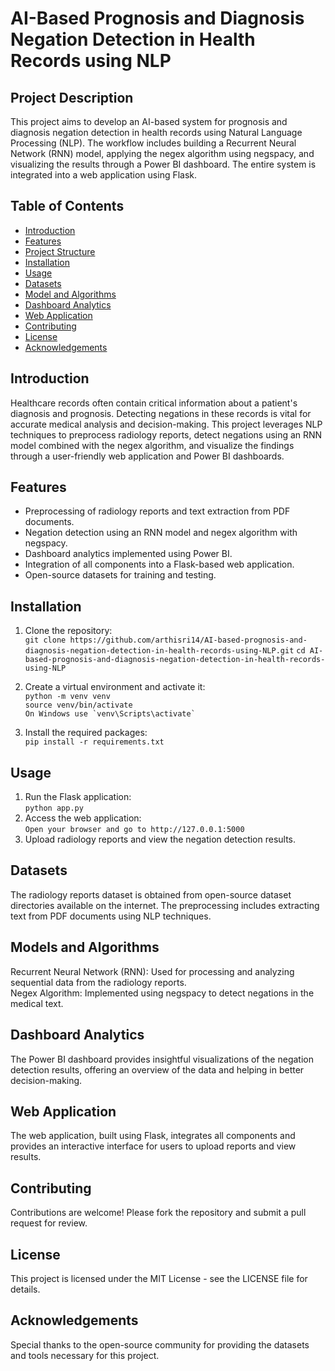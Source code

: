# AI-Based Prognosis and Diagnosis Negation Detection in Health Records using NLP

## Project Description

This project aims to develop an AI-based system for prognosis and diagnosis negation detection in health records using Natural Language Processing (NLP). The workflow includes building a Recurrent Neural Network (RNN) model, applying the negex algorithm using negspacy, and visualizing the results through a Power BI dashboard. The entire system is integrated into a web application using Flask.

## Table of Contents

- [Introduction](#introduction)
- [Features](#features)
- [Project Structure](#project-structure)
- [Installation](#installation)
- [Usage](#usage)
- [Datasets](#datasets)
- [Model and Algorithms](#model-and-algorithms)
- [Dashboard Analytics](#dashboard-analytics)
- [Web Application](#web-application)
- [Contributing](#contributing)
- [License](#license)
- [Acknowledgements](#acknowledgements)

## Introduction

Healthcare records often contain critical information about a patient's diagnosis and prognosis. Detecting negations in these records is vital for accurate medical analysis and decision-making. This project leverages NLP techniques to preprocess radiology reports, detect negations using an RNN model combined with the negex algorithm, and visualize the findings through a user-friendly web application and Power BI dashboards.

## Features

- Preprocessing of radiology reports and text extraction from PDF documents.
- Negation detection using an RNN model and negex algorithm with negspacy.
- Dashboard analytics implemented using Power BI.
- Integration of all components into a Flask-based web application.
- Open-source datasets for training and testing.

## Installation

1. Clone the repository:
   <br/>
   ```git clone https://github.com/arthisri14/AI-based-prognosis-and-diagnosis-negation-detection-in-health-records-using-NLP.git```
   ```cd AI-based-prognosis-and-diagnosis-negation-detection-in-health-records-using-NLP```
   <br/>

2. Create a virtual environment and activate it:
   <br/>
   ```python -m venv venv```
   <br/>
   ```source venv/bin/activate```
   <br/>
   ```On Windows use `venv\Scripts\activate` ```

4. Install the required packages:
   <br/>
   ```pip install -r requirements.txt```

## Usage

1. Run the Flask application:
   <br/>
   ```python app.py```
2. Access the web application:
   <br/>
   ```Open your browser and go to http://127.0.0.1:5000```
3. Upload radiology reports and view the negation detection results.

## Datasets

The radiology reports dataset is obtained from open-source dataset directories available on the internet. 
The preprocessing includes extracting text from PDF documents using NLP techniques.

## Models and Algorithms

Recurrent Neural Network (RNN): Used for processing and analyzing sequential data from the radiology reports.<br/>
Negex Algorithm: Implemented using negspacy to detect negations in the medical text.

## Dashboard Analytics

The Power BI dashboard provides insightful visualizations of the negation detection results, offering an overview of the data and helping in better decision-making.

## Web Application

The web application, built using Flask, integrates all components and provides an interactive interface for users to upload reports and view results.

## Contributing

Contributions are welcome! Please fork the repository and submit a pull request for review.

## License

This project is licensed under the MIT License - see the LICENSE file for details.

## Acknowledgements

Special thanks to the open-source community for providing the datasets and tools necessary for this project.
